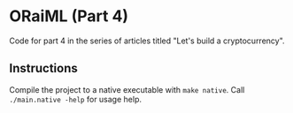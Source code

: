 # ORaiML (Part 4)

Code for part 4 in the series of articles titled "Let's build a cryptocurrency".

## Instructions

Compile the project to a native executable with `make native`. Call
`./main.native -help` for usage help.

